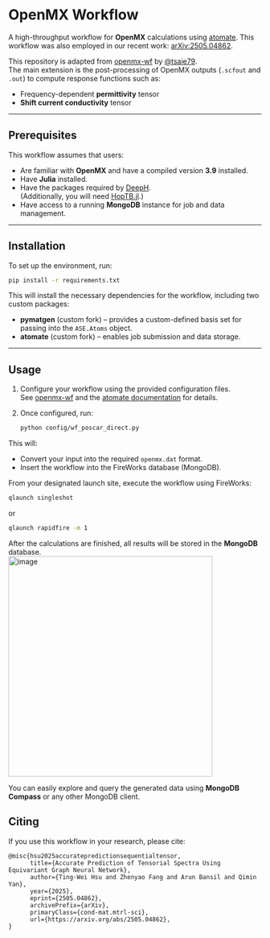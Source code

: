 # OpenMX Workflow

A high-throughput workflow for **OpenMX** calculations using [atomate](https://github.com/hackingmaterials/atomate). 
This workflow was also employed in our recent work: [arXiv:2505.04862](https://arxiv.org/abs/2505.04862).

This repository is adapted from [openmx-wf](https://github.com/tsaie79/openmx-wf) by [@tsaie79](https://github.com/tsaie79).  
The main extension is the post-processing of OpenMX outputs (`.scfout` and `.out`) to compute response functions such as:

- Frequency-dependent **permittivity** tensor
- **Shift current conductivity** tensor

---

## Prerequisites

This workflow assumes that users:

- Are familiar with **OpenMX** and have a compiled version **3.9** installed.
- Have **Julia** installed.
- Have the packages required by [DeepH](https://github.com/mzjb/DeepH-pack).  
  (Additionally, you will need [HopTB.jl](https://github.com/HopTB/HopTB.jl).)
- Have access to a running **MongoDB** instance for job and data management.

---

## Installation

To set up the environment, run:

```bash
pip install -r requirements.txt
```
This will install the necessary dependencies for the workflow, including two custom packages:

- **pymatgen** (custom fork) – provides a custom-defined basis set for passing into the `ASE.Atoms` object.  
- **atomate** (custom fork) – enables job submission and data storage.

---

## Usage

1. Configure your workflow using the provided configuration files.  
   See [openmx-wf](https://github.com/tsaie79/openmx-wf) and the [atomate documentation](https://atomate.org/) for details.

2. Once configured, run:

   ```bash
   python config/wf_poscar_direct.py
   ```
This will:

- Convert your input into the required `openmx.dat` format.  
- Insert the workflow into the FireWorks database (MongoDB).

From your designated launch site, execute the workflow using FireWorks:

```bash
qlaunch singleshot
```
or
```bash
qlaunch rapidfire -m 1
```
After the calculations are finished, all results will be stored in the **MongoDB** database.  
<img width="406" height="438" alt="image" src="https://github.com/user-attachments/assets/e4685a58-f76c-4cc9-98db-9d824587a706" />

You can easily explore and query the generated data using **MongoDB Compass** or any other MongoDB client.

## Citing

If you use this workflow in your research, please cite:

```
@misc{hsu2025accuratepredictionsequentialtensor,
      title={Accurate Prediction of Tensorial Spectra Using Equivariant Graph Neural Network}, 
      author={Ting-Wei Hsu and Zhenyao Fang and Arun Bansil and Qimin Yan},
      year={2025},
      eprint={2505.04862},
      archivePrefix={arXiv},
      primaryClass={cond-mat.mtrl-sci},
      url={https://arxiv.org/abs/2505.04862}, 
}
```


